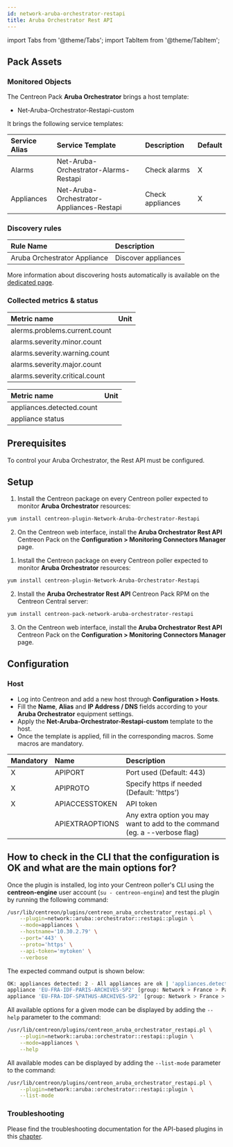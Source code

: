 ```yaml
---
id: network-aruba-orchestrator-restapi
title: Aruba Orchestrator Rest API
---
```

import Tabs from '@theme/Tabs';
import TabItem from '@theme/TabItem';

## Pack Assets

### Monitored Objects

The Centreon Pack **Aruba Orchestrator** brings a host template:
* Net-Aruba-Orchestrator-Restapi-custom

It brings the following service templates:

| Service Alias | Service Template                          | Description      | Default |
|:--------------|:------------------------------------------|:-----------------|:--------|
| Alarms        | Net-Aruba-Orchestrator-Alarms-Restapi     | Check alarms     | X       |
| Appliances    | Net-Aruba-Orchestrator-Appliances-Restapi | Check appliances | X       |

### Discovery rules

<Tabs groupId="sync">
<TabItem value="Host" label="Host">

| Rule Name                    | Description         |
|:-----------------------------|:--------------------|
| Aruba Orchestrator Appliance | Discover appliances |

More information about discovering hosts automatically is available on the [dedicated page](/docs/monitoring/discovery/hosts-discovery).

</TabItem>
</Tabs>

### Collected metrics & status

<Tabs groupId="sync">
<TabItem value="Alarms" label="Alarms">

| Metric name                    | Unit  |
| :----------------------------- | :---- |
| alerms.problems.current.count  |       |
| alarms.severity.minor.count    |       |
| alarms.severity.warning.count  |       |
| alarms.severity.major.count    |       |
| alarms.severity.critical.count |       |

</TabItem>
<TabItem value="Appliances" label="Appliances">

| Metric name               | Unit  |
| :------------------------ | :---- |
| appliances.detected.count |       |
| appliance status          |       |

</TabItem>
</Tabs>

## Prerequisites

To control your Aruba Orchestrator, the Rest API must be configured.

## Setup

<Tabs groupId="sync">
<TabItem value="Online License" label="Online License">

1. Install the Centreon package on every Centreon poller expected to monitor **Aruba Orchestrator** resources:

```bash
yum install centreon-plugin-Network-Aruba-Orchestrator-Restapi
```

2. On the Centreon web interface, install the **Aruba Orchestrator Rest API** Centreon Pack on the **Configuration > Monitoring Connectors Manager** page.

</TabItem>
<TabItem value="Offline License" label="Offline License">

1. Install the Centreon package on every Centreon poller expected to monitor **Aruba Orchestrator** resources:

```bash
yum install centreon-plugin-Network-Aruba-Orchestrator-Restapi
```

2. Install the **Aruba Orchestrator Rest API** Centreon Pack RPM on the Centreon Central server:

```bash
yum install centreon-pack-network-aruba-orchestrator-restapi
```

3. On the Centreon web interface, install the **Aruba Orchestrator Rest API** Centreon Pack on the **Configuration > Monitoring Connectors Manager** page.

</TabItem>
</Tabs>

## Configuration

### Host

* Log into Centreon and add a new host through **Configuration > Hosts**.
* Fill the **Name**, **Alias** and **IP Address / DNS** fields according to your **Aruba Orchestrator** equipment settings.
* Apply the **Net-Aruba-Orchestrator-Restapi-custom** template to the host.
* Once the template is applied, fill in the corresponding macros. Some macros are mandatory.

| Mandatory | Name            | Description                                                                |
| :-------- | :-------------- | :------------------------------------------------------------------------- |
| X         | APIPORT         | Port used (Default: 443)                                                   |
| X         | APIPROTO        | Specify https if needed (Default: 'https')                                 |
| X         | APIACCESSTOKEN  | API token                                                                  |
|           | APIEXTRAOPTIONS | Any extra option you may want to add to the command (eg. a --verbose flag) |

## How to check in the CLI that the configuration is OK and what are the main options for? 

Once the plugin is installed, log into your Centreon poller's CLI using the
**centreon-engine** user account (`su - centreon-engine`) and test the plugin by
running the following command:

```bash
/usr/lib/centreon/plugins/centreon_aruba_orchestrator_restapi.pl \
    --plugin=network::aruba::orchestrator::restapi::plugin \
    --mode=appliances \
    --hostname='10.30.2.79' \
    --port='443' \
    --proto='https' \
    --api-token='mytoken' \
    --verbose
```

The expected command output is shown below:

```bash
OK: appliances detected: 2 - All appliances are ok | 'appliances.detected.count'=2;;;0;
appliance 'EU-FRA-IDF-PARIS-ARCHIVES-SP2' [group: Network > France > Paris] state: normal
appliance 'EU-FRA-IDF-SPATHUS-ARCHIVES-SP2' [group: Network > France > Saint-Pathus] state: normal
```

All available options for a given mode can be displayed by adding the 
`--help` parameter to the command:

```bash
/usr/lib/centreon/plugins/centreon_aruba_orchestrator_restapi.pl \
    --plugin=network::aruba::orchestrator::restapi::plugin \
    --mode=appliances \
    --help
```

All available modes can be displayed by adding the 
`--list-mode` parameter to the command:

```bash
/usr/lib/centreon/plugins/centreon_aruba_orchestrator_restapi.pl \
    --plugin=network::aruba::orchestrator::restapi::plugin \
    --list-mode
```

### Troubleshooting

Please find the troubleshooting documentation for the API-based plugins in
this [chapter](../getting-started/how-to-guides/troubleshooting-plugins.md#http-and-api-checks).
